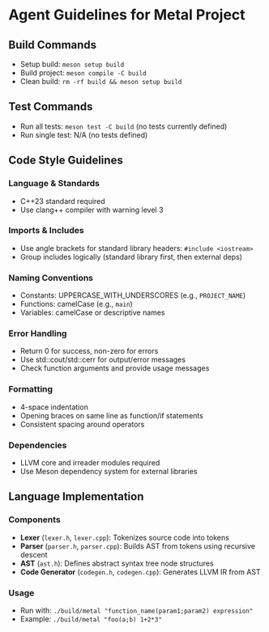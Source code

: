 # Agent Guidelines for Metal Project

## Build Commands
- Setup build: `meson setup build`
- Build project: `meson compile -C build`
- Clean build: `rm -rf build && meson setup build`

## Test Commands
- Run all tests: `meson test -C build` (no tests currently defined)
- Run single test: N/A (no tests defined)

## Code Style Guidelines

### Language & Standards
- C++23 standard required
- Use clang++ compiler with warning level 3

### Imports & Includes
- Use angle brackets for standard library headers: `#include <iostream>`
- Group includes logically (standard library first, then external deps)

### Naming Conventions
- Constants: UPPERCASE_WITH_UNDERSCORES (e.g., `PROJECT_NAME`)
- Functions: camelCase (e.g., `main`)
- Variables: camelCase or descriptive names

### Error Handling
- Return 0 for success, non-zero for errors
- Use std::cout/std::cerr for output/error messages
- Check function arguments and provide usage messages

### Formatting
- 4-space indentation
- Opening braces on same line as function/if statements
- Consistent spacing around operators

### Dependencies
- LLVM core and irreader modules required
- Use Meson dependency system for external libraries

## Language Implementation

### Components
- **Lexer** (`lexer.h`, `lexer.cpp`): Tokenizes source code into tokens
- **Parser** (`parser.h`, `parser.cpp`): Builds AST from tokens using recursive descent
- **AST** (`ast.h`): Defines abstract syntax tree node structures
- **Code Generator** (`codegen.h`, `codegen.cpp`): Generates LLVM IR from AST

### Usage
- Run with: `./build/metal "function_name(param1;param2) expression"`
- Example: `./build/metal "foo(a;b) 1+2*3"`